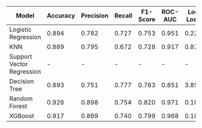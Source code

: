 | Model | Accuracy | Precision | Recall | F1-Score | ROC-AUC | Log Loss | MSE | MAE | R² Score |
|-------|-----------|------------|---------|-----------|----------|-----------|-----|-----|-----------|
| Logistic Regression | 0.894 | 0.782 | 0.727 | 0.753 | 0.951 | 0.228 | - | - | - |
| KNN | 0.889 | 0.795 | 0.672 | 0.728 | 0.917 | 0.875 | - | - | - |
| Support Vector Regression | - | - | - | - | - | - | 0.154 | 0.248 | 0.111 |
| Decision Tree | 0.893 | 0.751 | 0.777 | 0.763 | 0.851 | 3.856 | - | - | - |
| Random Forest | 0.926 | 0.898 | 0.754 | 0.820 | 0.971 | 0.180 | - | - | - |
| XGBoost | 0.917 | 0.869 | 0.740 | 0.799 | 0.968 | 0.183 | - | - | - |
